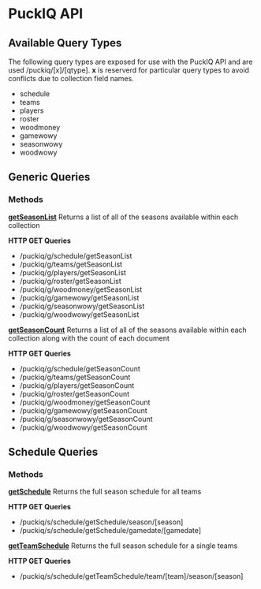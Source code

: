 # PuckIQ API

## Available Query Types

The following query types are exposed for use with the PuckIQ API and are used /puckiq/[x]/[qtype]. **x** is reserverd for particular query types to avoid conflicts due to collection field names.

- schedule
- teams
- players
- roster
- woodmoney
- gamewowy
- seasonwowy
- woodwowy

## Generic Queries
### Methods

**<u>getSeasonList</u>**
Returns a list of all of the seasons available within each collection

**HTTP GET Queries**
- /puckiq/g/schedule/getSeasonList
- /puckiq/g/teams/getSeasonList
- /puckiq/g/players/getSeasonList
- /puckiq/g/roster/getSeasonList
- /puckiq/g/woodmoney/getSeasonList
- /puckiq/g/gamewowy/getSeasonList
- /puckiq/g/seasonwowy/getSeasonList
- /puckiq/g/woodwowy/getSeasonList

**<u>getSeasonCount</u>**
Returns a list of all of the seasons available within each collection along with the count of each document

**HTTP GET Queries**
- /puckiq/g/schedule/getSeasonCount
- /puckiq/g/teams/getSeasonCount
- /puckiq/g/players/getSeasonCount
- /puckiq/g/roster/getSeasonCount
- /puckiq/g/woodmoney/getSeasonCount
- /puckiq/g/gamewowy/getSeasonCount
- /puckiq/g/seasonwowy/getSeasonCount
- /puckiq/g/woodwowy/getSeasonCount

## Schedule Queries
### Methods

**<u>getSchedule</u>**
Returns the full season schedule for all teams

**HTTP GET Queries**
- /puckiq/s/schedule/getSchedule/season/[season]
- /puckiq/s/schedule/getSchedule/gamedate/[gamedate]

**<u>getTeamSchedule</u>**
Returns the full season schedule for a single teams

**HTTP GET Queries**
- /puckiq/s/schedule/getTeamSchedule/team/[team]/season/[season]